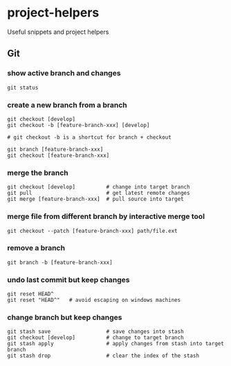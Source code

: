 # project-helpers
Useful snippets and project helpers

## Git

### show active branch and changes

    git status

### create a new branch from a branch

    git checkout [develop]
    git checkout -b [feature-branch-xxx] [develop]

    # git checkout -b is a shortcut for branch + checkout

    git branch [feature-branch-xxx]
    git checkout [feature-branch-xxx]

### merge the branch

    git checkout [develop]          # change into target branch
    git pull                        # get latest remote changes
    git merge [feature-branch-xxx]  # pull source into target

### merge file from different branch by interactive merge tool

    git checkout --patch [feature-branch-xxx] path/file.ext

### remove a branch

    git branch -b [feature-branch-xxx]

### undo last commit but keep changes

    git reset HEAD^
    git reset "HEAD^"   # avoid escaping on windows machines

### change branch but keep changes

    git stash save                  # save changes into stash
    git checkout [develop]          # change to target branch
    git stash apply                 # apply changes from stash into target branch
    git stash drop                  # clear the index of the stash